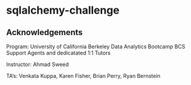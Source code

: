 # sqlalchemy-challenge

## Acknowledgements

Program: University of California Berkeley Data Analytics Bootcamp BCS Support Agents and dedicatated 1:1 Tutors

Instructor: Ahmad Sweed

TA’s: Venkata Kuppa, Karen Fisher, Brian Perry, Ryan Bernstein
